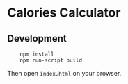 # Calories Calculator

## Development

```shell
    npm install
    npm run-script build
```

Then open `index.html` on your browser.
